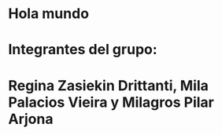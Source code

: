 # Hola mundo

# Integrantes del grupo: 
# Regina Zasiekin Drittanti, Mila Palacios Vieira y Milagros Pilar Arjona
